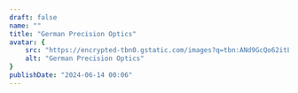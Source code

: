 ```yaml
---
draft: false
name: ""
title: "German Precision Optics"
avatar: {
    src: "https://encrypted-tbn0.gstatic.com/images?q=tbn:ANd9GcQo62itLozN1upTPatJMdZ7K1jBBDVs5YHrRA&s",
    alt: "German Precision Optics"
}
publishDate: "2024-06-14 00:06"
---
```

